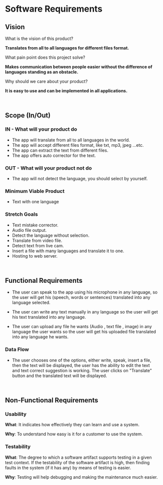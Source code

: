 # Software Requirements

## Vision

What is the vision of this product?

**Translates from all to all languages for different files format.**

What pain point does this project solve?

**Makes communication between people easier without the difference of languages standing as an obstacle.**

Why should we care about your product?

**It is easy to use and can be implemented in all applications.**

&nbsp;

## Scope (In/Out)

### IN - What will your product do

- The app will translate from all to all languages in the world.
- The app will accept different files format, like txt, mp3, jpeg ...etc.
- The app can extract the text from different files.
- The app offers auto corrector for the text.

### OUT - What will your product not do

- The app will not detect the language, you should select by yourself.

### Minimum Viable Product

- Text with one language

### Stretch Goals

- Text mistake corrector.
- Audio file output.
- Detect the language without selection.
- Translate from video file.
- Detect text from live cam.
- Insert a file with many languages and translate it to one.
- Hosting to web server.

&nbsp;

## Functional Requirements

- The user can speak to the app using his microphone in any language, so the user will get his (speech, words or sentences) translated into any language selected.

- The user can write any text manually in any language so the user will get his text translated into any language.

- The user can upload any file he wants (Audio , text file , image) in any language the user wants so the user will get his uploaded file translated into any language he wants.

### Data Flow

- The user chooses one of the options, either write, speak, insert a file, then the text will be displayed, the user has the ability to edit the text and text correct suggestion is working. The user clicks on "Translate" button and the translated text will be displayed.

&nbsp;

## Non-Functional Requirements

### **Usability**

**What**: It indicates how effectively they can learn and use a system.

**Why**: To understand how easy is it for a customer to use the system.

### **Testability**

**What**: The degree to which a software artifact supports testing in a given test context. If the testability of the software artifact is high, then finding faults in the system (if it has any) by means of testing is easier.

**Why**: Testing will help debugging and making the maintenance much easier.
